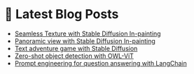 # 📩 Latest Blog Posts
<!-- BLOG-POST-LIST:START -->
- [Seamless Texture with Stable Diffusion In-painting](https://dzlab.github.io/notebooks/pytorch/vision/diffusion/2023/01/16/_01_02_Stable_Diffusion_In_painting_Seamless_Texture.html)
- [Panoramic view with Stable Diffusion In-painting](https://dzlab.github.io/notebooks/pytorch/vision/diffusion/2023/01/16/_01_01_Stable_Diffusion_in_painting_panorama.html)
- [Text adventure game with Stable Diffusion](https://dzlab.github.io/notebooks/flax/vision/diffusion/2023/01/15/Zork_StableDiffusion.html)
- [Zero-shot object detection with OWL-ViT](https://dzlab.github.io/notebooks/flax/vision/object-detection/2023/01/12/Zero_shot_OWL_ViT.html)
- [Prompt engineering for question answering with LangChain](https://dzlab.github.io/2023/01/02/prompt-langchain/)
<!-- BLOG-POST-LIST:END -->

